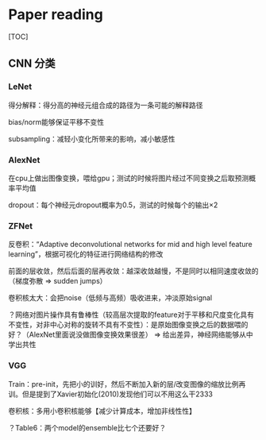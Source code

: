 # Paper reading

[TOC]

## CNN 分类

### LeNet

得分解释：得分高的神经元组合成的路径为一条可能的解释路径

bias/norm能够保证平移不变性

subsampling：减轻小变化所带来的影响，减小敏感性

### AlexNet

在cpu上做出图像变换，喂给gpu；测试的时候将图片经过不同变换之后取预测概率平均值

dropout：每个神经元dropout概率为0.5，测试的时候每个的输出×2

### ZFNet

反卷积：“Adaptive deconvolutional networks for mid and high level feature learning”，根据可视化的特征进行网络结构的修改

前面的层收敛，然后后面的层再收敛：越深收敛越慢，不是同时以相同速度收敛的（梯度弥散 => sudden jumps）

卷积核太大：会把noise（低频与高频）吸收进来，冲淡原始signal

？网络对图片操作具有鲁棒性（较高层次提取的feature对于平移和尺度变化具有不变性，对非中心对称的旋转不具有不变性）：是原始图像变换之后的数据喂的好？（AlexNet里面说没做图像变换效果很差） => 给出差异，神经网络能够从中学出共性

### VGG

Train：pre-init，先把小的训好，然后不断加入新的层/改变图像的缩放比例再训。但是提到了Xavier初始化(2010)发现他们可以不用这么干2333

卷积核：多用小卷积核能够【减少计算成本，增加非线性性】

？Table6：两个model的ensemble比七个还要好？